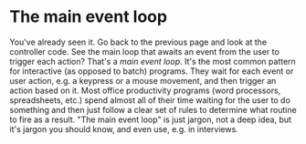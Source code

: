# The main event loop

You've already seen it. Go back to the previous page and look at the
controller code. See the main loop that awaits an event from the user to
trigger each action? That's a *main event loop*. It's the most common
pattern for interactive (as opposed to batch) programs. They wait for
each event or user action, e.g. a keypress or a mouse movement, and then
trigger an action based on it. Most office productivity programs (word
processors, spreadsheets, etc.) spend almost all of their time waiting
for the user to do something and then just follow a clear set of rules
to determine what routine to fire as a result. "The main event loop"
is just jargon, not a deep idea, but it's jargon you should know, and
even use, e.g. in interviews.


